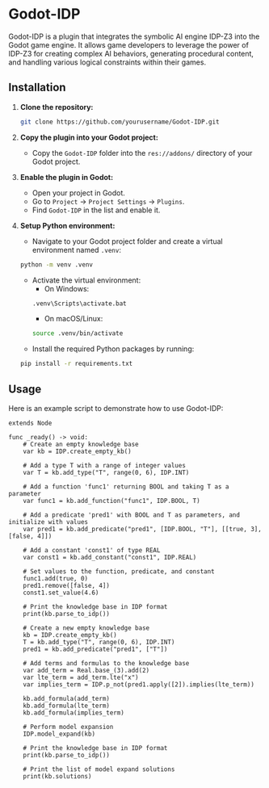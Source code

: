 # Godot-IDP

Godot-IDP is a plugin that integrates the symbolic AI engine IDP-Z3 into the Godot game engine. It allows game developers to leverage the power of IDP-Z3 for creating complex AI behaviors, generating procedural content, and handling various logical constraints within their games.

## Installation

1. **Clone the repository:**
    ```bash
    git clone https://github.com/yourusername/Godot-IDP.git
    ```

2. **Copy the plugin into your Godot project:**
    - Copy the `Godot-IDP` folder into the `res://addons/` directory of your Godot project.

3. **Enable the plugin in Godot:**
    - Open your project in Godot.
    - Go to `Project` -> `Project Settings` -> `Plugins`.
    - Find `Godot-IDP` in the list and enable it.

4. **Setup Python environment:**
    - Navigate to your Godot project folder and create a virtual environment named `.venv`:
    ```bash
    python -m venv .venv
    ```
    - Activate the virtual environment:
        - On Windows:
        ```bash
        .venv\Scripts\activate.bat
        ```
        - On macOS/Linux:
        ```bash
        source .venv/bin/activate
        ```
    - Install the required Python packages by running:
    ```bash
    pip install -r requirements.txt
    ```

## Usage

Here is an example script to demonstrate how to use Godot-IDP:

```gdscript
extends Node

func _ready() -> void:
    # Create an empty knowledge base
    var kb = IDP.create_empty_kb()
    
    # Add a type T with a range of integer values
    var T = kb.add_type("T", range(0, 6), IDP.INT)
    
    # Add a function 'func1' returning BOOL and taking T as a parameter
    var func1 = kb.add_function("func1", IDP.BOOL, T)
    
    # Add a predicate 'pred1' with BOOL and T as parameters, and initialize with values
    var pred1 = kb.add_predicate("pred1", [IDP.BOOL, "T"], [[true, 3], [false, 4]])
    
    # Add a constant 'const1' of type REAL
    var const1 = kb.add_constant("const1", IDP.REAL)
    
    # Set values to the function, predicate, and constant
    func1.add(true, 0)
    pred1.remove([false, 4])
    const1.set_value(4.6)
    
    # Print the knowledge base in IDP format
    print(kb.parse_to_idp())
    
    # Create a new empty knowledge base
    kb = IDP.create_empty_kb()
    T = kb.add_type("T", range(0, 6), IDP.INT)
    pred1 = kb.add_predicate("pred1", ["T"])
    
    # Add terms and formulas to the knowledge base
    var add_term = Real.base_(3).add(2)
    var lte_term = add_term.lte("x")
    var implies_term = IDP.p_not(pred1.apply([2]).implies(lte_term))
    
    kb.add_formula(add_term)
    kb.add_formula(lte_term)
    kb.add_formula(implies_term)
    
    # Perform model expansion
    IDP.model_expand(kb)
    
    # Print the knowledge base in IDP format
    print(kb.parse_to_idp())

    # Print the list of model expand solutions
    print(kb.solutions)
```
